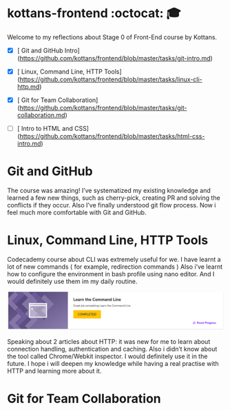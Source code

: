 # kottans-frontend :octocat: :mortar_board:

Welcome to my reflections about Stage 0 of Front-End course by Kottans.

 - [x] [ Git and GitHub Intro] (https://github.com/kottans/frontend/blob/master/tasks/git-intro.md)
 - [x] [ Linux, Command Line, HTTP Tools] (https://github.com/kottans/frontend/blob/master/tasks/linux-cli-http.md)
 - [x] [ Git for Team Collaboration] (https://github.com/kottans/frontend/blob/master/tasks/git-collaboration.md)
 - [ ] [ Intro to HTML and CSS] (https://github.com/kottans/frontend/blob/master/tasks/html-css-intro.md)


Git and GitHub
=======

The course was amazing! I’ve systematized my existing knowledge and learned a few new things, such as cherry-pick,  creating PR and solving the conflicts if they occur. Also I’ve finally understood git flow process. Now i feel much more comfortable with Git and GitHub.  

Linux, Command Line, HTTP Tools
=======

Codecademy course about CLI was extremely useful for we.  I have learnt a lot of new commands ( for example,  redirection commands ) Also i’ve learnt how to configure the environment in bash profile using nano editor. And I would definitely use them im my daily routine. 

![cli](task_linux_cli/cli.png)

Speaking about 2 articles about HTTP: it was new for me to learn about connection handling,  authentication and caching. Also i didn’t know about the tool called Chrome/Webkit inspector.  I would definitely use it in the future. I hope i will deepen my knowledge while having a real practise with HTTP and learning more about it. 

Git for Team Collaboration
=======